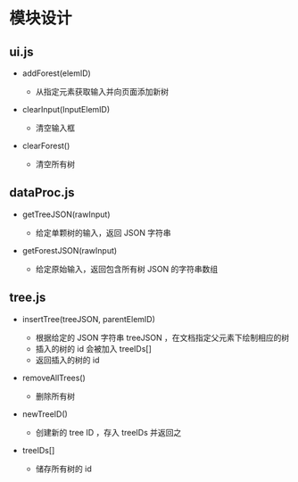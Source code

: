 # 模块设计

## ui.js

- addForest(elemID)
  - 从指定元素获取输入并向页面添加新树

- clearInput(InputElemID)
  - 清空输入框

- clearForest()
  - 清空所有树

## dataProc.js

- getTreeJSON(rawInput)
  - 给定单颗树的输入，返回 JSON 字符串

- getForestJSON(rawInput)
  - 给定原始输入，返回包含所有树 JSON 的字符串数组

## tree.js

- insertTree(treeJSON, parentElemID)
  - 根据给定的 JSON 字符串 treeJSON ，在文档指定父元素下绘制相应的树
  - 插入的树的 id 会被加入 treeIDs[]
  - 返回插入的树的 id

- removeAllTrees()
  - 删除所有树

- newTreeID()
  - 创建新的 tree ID ，存入 treeIDs 并返回之

- treeIDs[]
  - 储存所有树的 id